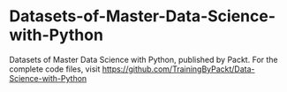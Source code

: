 # Datasets-of-Master-Data-Science-with-Python
Datasets of Master Data Science with Python, published by Packt. For the complete code files, visit https://github.com/TrainingByPackt/Data-Science-with-Python
